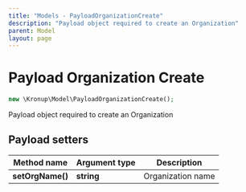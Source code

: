 ```yaml
---
title: "Models - PayloadOrganizationCreate"
description: "Payload object required to create an Organization"
parent: Model
layout: page
---
```


# Payload Organization Create

```php
new \Kronup\Model\PayloadOrganizationCreate();
```

Payload object required to create an Organization

## Payload setters

Method name | Argument type | Description
------------ | ------------- | -------------
**setOrgName()** | **string** | Organization name

